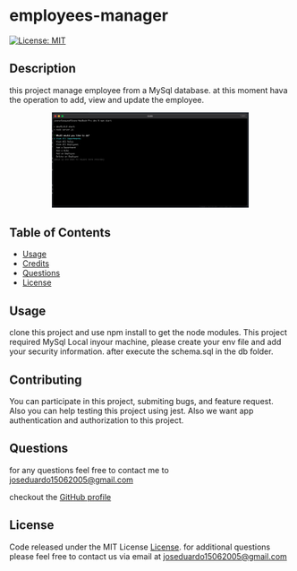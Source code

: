 # employees-manager

[![License: MIT](https://img.shields.io/badge/License-MIT-yellow.svg)](https://opensource.org/licenses/MIT)

## Description

this project manage employee from a MySql database. at this moment hava the operation to add, view and update the employee.

<p align="center"><img src="./assets/images/screen.png" width="70%"></p>

## Table of Contents

- [Usage](#usage)
- [Credits](#credits)
- [Questions](#questions)
- [License](#license)

## Usage

clone this project and use npm install to get the node modules. This project required MySql Local inyour machine, please create your env file and add your security information. after execute the schema.sql in the db folder.

## Contributing

You can participate in this project, submiting bugs, and feature request. Also you can help testing this project using jest. Also we want app authentication and authorization to this project.

## Questions

for any questions feel free to contact me to joseduardo15062005@gmail.com

checkout the [GitHub profile](https://github.com/joseduardo15062005)

## License

Code released under the MIT License [License](https://choosealicense.com/licenses/mit/).
for additional questions please feel free to contact us via email at joseduardo15062005@gmail.com
